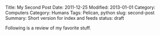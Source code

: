 Title: My Second Post
Date: 2011-12-25
Modified: 2013-01-01
Category: Computers
Category: Humans
Tags: Pelican, python
slug: second-post
Summary: Short version for index and feeds
status: draft

Following is a review of my favorite stuff.